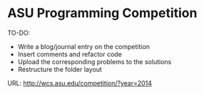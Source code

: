 ASU Programming Competition
=============
TO-DO:
 * Write a blog/journal entry on the competition
 * Insert comments and refactor code
 * Upload the corresponding problems to the solutions
 * Restructure the folder layout
 
URL: http://wcs.asu.edu/competition/?year=2014
